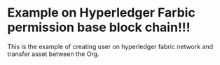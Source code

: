 # Example on Hyperledger Farbic permission base block chain!!!
This is the example of creating user on hyperledger fabric network and transfer asset between the Org. 
